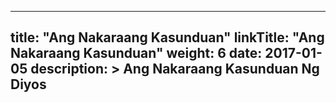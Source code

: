 
---
title: "Ang Nakaraang Kasunduan"
linkTitle: "Ang Nakaraang Kasunduan"
weight: 6
date: 2017-01-05
description: >
  Ang Nakaraang Kasunduan Ng Diyos
---
